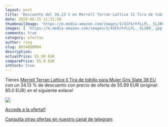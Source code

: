 ```yaml
---
layout: post
title: 'Descuento del 34.13 % en Merrell Terran Lattice Ii Tira de tobill'
date: 2020-06-15 11:31:58
thumbnailImage: 'https://m.media-amazon.com/images/I/41FkrhfLLFL._SL200_.jpg'
images: [ 'https://m.media-amazon.com/images/I/41FkrhfLLFL._SL200_.jpg' ]
comments: true
category: ofertas
author: ring
slug: B074N9DMH4
description:
actualPrice: 55.99 EUR
comparePrice: 85.0 EUR
inStock: true
---
```


Tienes [Merrell Terran Lattice Ii Tira de tobillo para Mujer  Gris  Slate   38 EU](https://www.amazon.com/dp/B074N9DMH4/?tag=redken08-20) con un 34.13 % de descuento con precio de oferta de 55.99 EUR (original: 85.0 EUR) en el siguiente enlace!

[![](https://m.media-amazon.com/images/I/41FkrhfLLFL._SL200_.jpg)](https://www.amazon.com/dp/B074N9DMH4/?tag=redken08-20)

[Accede a la oferta!!](https://www.amazon.com/dp/B074N9DMH4/?tag=redken08-20)

[Consulta otras ofertas en nuestro canal de telegram](https://t.me/s/ofertas25)
